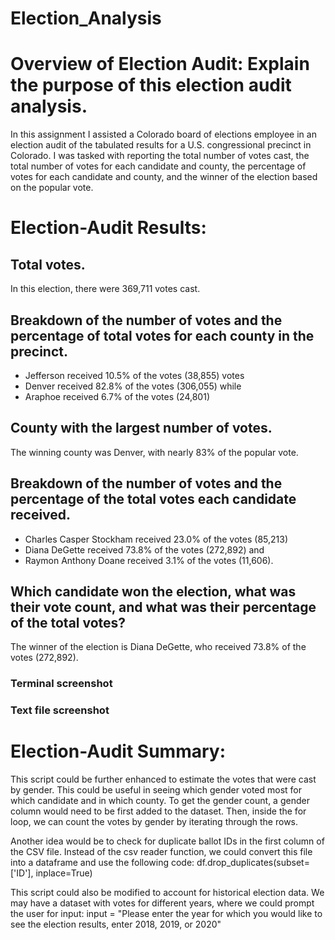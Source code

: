 # Election_Analysis

# Overview of Election Audit: Explain the purpose of this election audit analysis.
In this assignment I assisted a Colorado board of elections employee in an election audit of the tabulated results for a U.S. congressional precinct in Colorado. I was tasked with reporting the total number of votes cast, the total number of votes for each candidate and county, the percentage of votes for each candidate and county, and the winner of the election based on the popular vote.

# Election-Audit Results: 

## Total votes.
In this election, there were 369,711 votes cast.

## Breakdown of the number of votes and the percentage of total votes for each county in the precinct.
* Jefferson received 10.5% of the votes (38,855) votes 
* Denver received 82.8% of the votes (306,055) while 
* Araphoe received 6.7% of the votes (24,801)

## County with the largest number of votes.
The winning county was Denver, with nearly 83% of the popular vote.

## Breakdown of the number of votes and the percentage of the total votes each candidate received.
* Charles Casper Stockham received 23.0% of the votes (85,213) 
* Diana DeGette received 73.8% of the votes (272,892) and 
* Raymon Anthony Doane received 3.1% of the votes (11,606).

## Which candidate won the election, what was their vote count, and what was their percentage of the total votes?
The winner of the election is Diana DeGette, who received 73.8% of the votes (272,892).

### Terminal screenshot 


### Text file screenshot 


# Election-Audit Summary: 
This script could be further enhanced to estimate the votes that were cast by gender. This could be useful in seeing which gender voted most for which candidate and in which county. To get the gender count, a gender column would need to be first added to the dataset. Then, inside the for loop, we can count the votes by gender by iterating through the rows.   

Another idea would be to check for duplicate ballot IDs in the first column of the CSV file. Instead of the csv reader function, we could convert this file into a dataframe and use the following code: df.drop_duplicates(subset=['ID'], inplace=True)

This script could also be modified to account for historical election data. We may have a dataset with votes for different years, where we could prompt the user for input: input = "Please enter the year for which you would like to see the election results, enter 2018, 2019, or 2020" 


